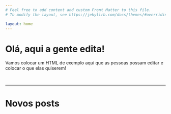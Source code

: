 ```yaml
---
# Feel free to add content and custom Front Matter to this file.
# To modify the layout, see https://jekyllrb.com/docs/themes/#overriding-theme-defaults

layout: home
---
```


<h1>Olá, aqui a gente edita!</h1>

<p>Vamos colocar um HTML de exemplo aqui que as pessoas possam editar e colocar o que elas quiserem!</p>

<br>

<hr>
<h1>Novos posts</h1>
<br>
